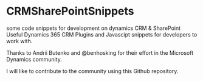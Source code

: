 # CRMSharePointSnippets
some code snippets for development on dynamics CRM &amp; SharePoint
Useful Dynamics 365 CRM Plugins and Javascipt snippets for developers to work with.

Thanks to Andrii Butenko and @benhosking for their effort in the Microsoft Dynamics community.

I will like to contribute to the community using this Github repository.
